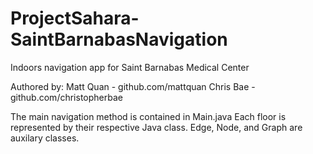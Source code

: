 # ProjectSahara-SaintBarnabasNavigation
Indoors navigation app for Saint Barnabas Medical Center

Authored by:
Matt Quan - github.com/mattquan
Chris Bae - github.com/christopherbae

The main navigation method is contained in Main.java
Each floor is represented by their respective Java class.
Edge, Node, and Graph are auxilary classes.

